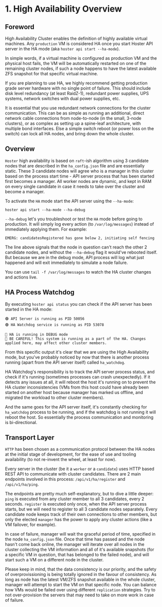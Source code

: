 # 1. High Availability Overview

## Foreword

High Availability Cluster enables the definition of highly available virtual machines.
Any `production` VM is considered HA once you start Hoster API server in the HA mode (aka `hoster api start --ha-mode`).

In simple words, if a virtual machine is configured as production VM and the physical host fails, the VM will be automatically restarted on one of the remaining cluster nodes, if such a node happens to have the latest available ZFS snapshot for that specific virtual machine.

If you are planning to use HA, we highly recommend getting production grade server hardware with no single point of failure. This should include disk level redundancy (at least RaidZ-1), redundant power supplies, UPS systems, network switches with dual power supplies, etc.

It is essential that you use redundant network connections for the cluster communication. This can be as simple as running an additional, direct network cable connections from node-to-node (in the small, 3-node clusters), or as complex as setting up a spine-leaf architecture, with multiple bond interfaces. Else a simple switch reboot (or power loss on the switch) can lock all HA nodes, and bring down the whole cluster.

## Overview

`Hoster` high availability is based on `raft`-ish algorithm using 3 candidate nodes that are described in the `ha_config.json` file and are essentially static.
These 3 candidate nodes will agree who is a manager in this cluster based on the process start time - API server process that has been started first becomes a manager.
All worker nodes are dynamic, and kept in RAM on every single candidate in case it needs to take over the cluster and become a manager.

To activate the `HA` mode start the API server using the `--ha-mode`:

```shell
hoster api start --ha-mode --ha-debug
```

`--ha-debug` let's you troubleshoot or test the `HA` mode before going to production. It will simply log every action (to `/var/log/messages`) instead of immediately applying them. For example:

```syslog
EMERG: candidatesRegistered has gone below 2, initiating self fencing
```

The line above signals that the node in question can't reach the other 2 candidate nodes, and without the `--ha-debug` flag it would've rebooted itself. But because we are in the debug mode, API process will log what just happened and will exit immediately to simulate a node failure.

You can use `tail -f /var/log/messages` to watch the HA cluster changes and actions live.

## HA Process Watchdog

By executing `hoster api status` you can check if the API server has been started in the HA mode:

```text
🟢 API Server is running as PID 50056
🟢 HA Watchdog service is running as PID 53078

️🤖 HA is running in DEBUG mode
🔶 BE CAREFUL! This system is running as a part of the HA. Changes applied here, may affect other cluster members.
```

From this specific output it's clear that we are using the High Availability mode, but you've probably noticed by now that there is another process running (apart from the API server itself) called `ha_watchdog`.

HA Watchdog's responsibility is to track the API server process status, and check if it's running (sometimes processes can crash unexpectedly). If it detects any issues at all, it will reboot the host it's running on to prevent the HA cluster inconsistencies (VMs from this host could have already been started on another host because manager has marked us offline, and migrated the workload to other cluster members).

And the same goes for the API server itself, it's constantly checking for `ha_watchdog` process to be running, and if the watchdog is not running it will reboot the host. So essentially the process communication and monitoring is bi-directional.

## Transport Layer

`HTTP` has been chosen as a communication protocol between the HA nodes at the initial stage of development, for the ease of use and tooling availability (to not re-invent the wheel, at least for now).

Every server in the cluster (be it a `worker` or a `candidate`) uses HTTP based REST API to communicate with cluster candidates. There are 2 main endpoints involved in this process: `/api/v1/ha/register` and `/api/v1/ha/ping`.

The endpoints are pretty much self-explanatory, but to dive a little deeper: `ping` is executed from any cluster member to all 3 candidates, every 2 seconds.
`register` is executed only once, when the API server process starts, but we will need to register to all 3 candidate nodes separately.
Every candidate node keeps track of their own connections to other members, but only the elected `manager` has the power to apply any cluster actions (like a VM failover, for example).

In case of failure, manager will wait the graceful period of time, specified in the node `ha_config.json` file.
Once that time has passed and the node hasn't come back online, the manager will iterate over all nodes in the cluster collecting the VM information and all of it's available snapshots (for a specific VM in question, that has belonged to the failed node), and will start such a VM on a different node in the cluster.

Please keep in mind, that the data consistency is our priority, and the safety of overprovissioning is being totally ignored in the favour of consistency.
As long as node has the latest VM/ZFS snapshot available in the whole cluster, manager will attempt to start the VM on that specific node.
You can balance how VMs would be failed over using different `replication` strategies.
Try to not over-provision the servers that may need to take on more work in case of failure.

